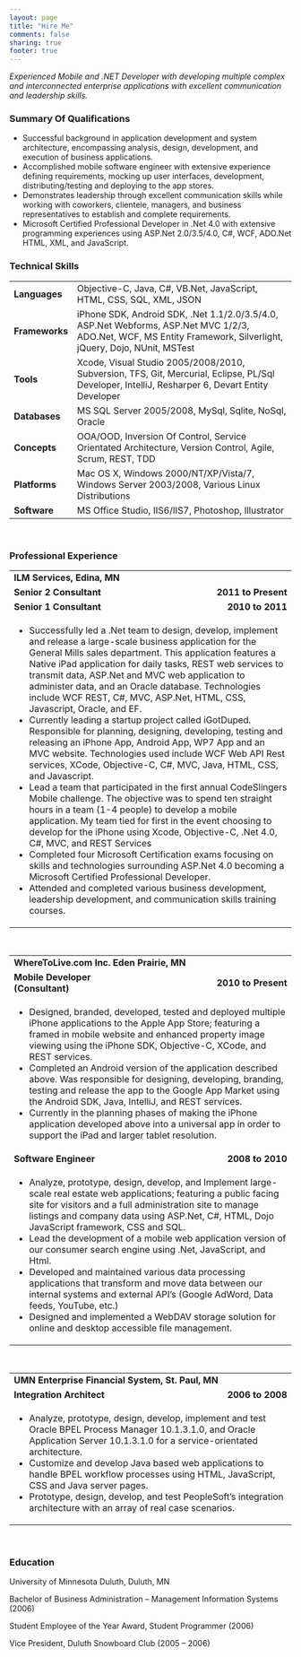 ```yaml
---
layout: page
title: "Hire Me"
comments: false
sharing: true
footer: true
---
```


*Experienced Mobile and .NET Developer with developing multiple complex and interconnected enterprise applications with excellent communication and leadership skills.*

### Summary Of Qualifications
- Successful background in application development and system architecture, encompassing analysis, design, development, and execution of business applications.
- Accomplished mobile software engineer with extensive experience defining requirements, mocking up user interfaces, development, distributing/testing and deploying to the app stores.
- Demonstrates leadership through excellent communication skills while working with coworkers, clientele, managers, and business representatives to establish and complete requirements.
- Microsoft Certified Professional Developer in .Net 4.0 with extensive programming experiences using ASP.Net 2.0/3.5/4.0, C#, WCF, ADO.Net HTML, XML, and JavaScript.

### Technical Skills

<table cellpadding="0" cellspacing="0" border="0" class="top">
	<tr>
		<td width="15%"><strong>Languages</strong></td>
		<td width="85%">Objective-C, Java, C#, VB.Net, JavaScript, HTML, CSS, SQL, XML, JSON</td>
	</tr>
	<tr>
		<td><strong>Frameworks</strong></td>
		<td>iPhone SDK, Android SDK, .Net 1.1/2.0/3.5/4.0, ASP.Net Webforms, ASP.Net MVC 1/2/3, ADO.Net, WCF, MS Entity Framework, Silverlight, jQuery, Dojo, NUnit, MSTest</td>
	</tr>
	<tr>
		<td><strong>Tools</strong></td>
		<td>Xcode, Visual Studio 2005/2008/2010, Subversion, TFS, Git, Mercurial, Eclipse, PL/Sql Developer, IntelliJ, Resharper 6, Devart Entity Developer</td>
	</tr>
	<tr>
		<td><strong>Databases</strong></td>
		<td>MS SQL Server 2005/2008, MySql, Sqlite, NoSql, Oracle</td>
	</tr>
	<tr>
		<td><strong>Concepts</strong></td>
		<td>OOA/OOD, Inversion Of Control, Service Orientated Architecture, Version Control, Agile, Scrum, REST, TDD</td>
	</tr>
	<tr>
		<td><strong>Platforms</strong></td>
		<td>Mac OS X, Windows 2000/NT/XP/Vista/7, Windows Server 2003/2008, Various Linux Distributions</td>
	</tr>
	<tr>
		<td><strong>Software</strong></td>
		<td>MS Office Studio, IIS6/IIS7, Photoshop, Illustrator</td>
	</tr>
</table>
<br />

### Professional Experience

<table cellpadding="0" cellspacing="0" border="0" class="top">
	<tr>
		<td colspan="2"><strong>ILM Services, Edina, MN</strong></td>
	</tr>
	<tr>
		<td width="50%"><strong>Senior 2 Consultant</strong></td>
		<td width="50%" style="text-align:right;"><strong>2011 to Present</strong></td>
	</tr>
	<tr>
		<td width="50%"><strong>Senior 1 Consultant</strong></td>
		<td width="50%" style="text-align:right;"><strong>2010 to 2011</strong></td>
	</tr>
	<tr>
		<td colspan="2">
			<ul>
				<li>Successfully led a .Net team to design, develop, implement and release a large-scale business application for the General Mills sales department. This application features a Native iPad application for daily tasks, REST web services to transmit data, ASP.Net and MVC web application to administer data, and an Oracle database. Technologies include WCF REST, C#, MVC, ASP.Net, HTML, CSS, Javascript, Oracle, and EF.</li>
				<li>Currently leading a startup project called iGotDuped.  Responsible for planning, designing, developing, testing and releasing an iPhone App, Android App, WP7 App and an MVC website. Technologies used include WCF Web API Rest services, XCode, Objective-C, C#, MVC, Java, HTML, CSS, and Javascript.</li>
				<li>Lead a team that participated in the first annual CodeSlingers Mobile challenge. The objective was to spend ten straight hours in a team (1-4 people) to develop a mobile application. My team tied for first in the event choosing to develop for the iPhone using Xcode, Objective-C, .Net 4.0, C#, MVC, and REST Services</li>
				<li>Completed four Microsoft Certification exams focusing on skills and technologies surrounding ASP.Net 4.0 becoming a Microsoft Certified Professional Developer.</li>
				<li>Attended and completed various business development, leadership development, and communication skills training courses.</li>
			</ul>
		</td>
	</tr>
</table>
<br />

<table cellpadding="0" cellspacing="0" border="0" class="top">
	<tr>
		<td colspan="2"><strong>WhereToLive.com Inc. Eden Prairie, MN</strong></td>
	</tr>
	<tr>
		<td width="50%"><strong>Mobile Developer (Consultant)</strong></td>
		<td width="50%" style="text-align:right;"><strong>2010 to Present</strong></td>
	</tr>
	<tr>
		<td colspan="2">
			<ul>
				<li>Designed, branded, developed, tested and deployed multiple iPhone applications to the Apple App Store; featuring a framed in mobile website and enhanced property image viewing using the iPhone SDK, Objective-C, XCode, and REST services.</li>
				<li>Completed an Android version of the application described above.  Was responsible for designing, developing, branding, testing and release the app to the Google App Market using the Android SDK, Java, IntelliJ, and REST services.</li>
				<li>Currently in the planning phases of making the iPhone application developed above into a universal app in order to support the iPad and larger tablet resolution.</li>
			</ul>
		</td>
	</tr>
	<tr>
		<td width="50%"><strong>Software Engineer</strong></td>
		<td width="50%" style="text-align:right;"><strong>2008 to 2010</strong></td>
	</tr>
	<tr>
		<td colspan="2">
			<ul>
				<li>Analyze, prototype, design, develop, and Implement large-scale real estate web applications; featuring a public facing site for visitors and a full administration site to manage listings and company data using ASP.Net, C#, HTML, Dojo JavaScript framework, CSS and SQL.</li>
				<li>Lead the development of a mobile web application version of our consumer search engine using .Net, JavaScript, and Html.</li>
				<li>Developed and maintained various data processing applications that transform and move data between our internal systems and external API’s (Google AdWord, Data feeds, YouTube, etc.)</li>
				<li>Designed and implemented a WebDAV storage solution for online and desktop accessible file management.</li>
			</ul>
		</td>
	</tr>
</table>
<br />

<table cellpadding="0" cellspacing="0" border="0" class="top">
	<tr>
		<td colspan="2"><strong>UMN Enterprise Financial System, St. Paul, MN</strong></td>
	</tr>
	<tr>
		<td width="50%"><strong>Integration Architect</strong></td>
		<td width="50%" style="text-align:right;"><strong>2006 to 2008</strong></td>
	</tr>
	<tr>
		<td colspan="2">
			<ul>
				<li>Analyze, prototype, design, develop, implement and test Oracle BPEL Process Manager 10.1.3.1.0, and Oracle Application Server 10.1.3.1.0 for a service-orientated architecture.</li>
				<li>Customize and develop Java based web applications to handle BPEL workflow processes using HTML, JavaScript, CSS and Java server pages.</li>
				<li>Prototype, design, develop, and test PeopleSoft’s integration architecture with an array of real case scenarios.</li>
			</ul>
		</td>
	</tr>
</table>
<br />

### Education

University of Minnesota Duluth, Duluth, MN

Bachelor of Business Administration – Management Information Systems (2006)

Student Employee of the Year Award, Student Programmer (2006)

Vice President, Duluth Snowboard Club (2005 – 2006)